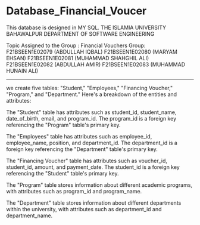 # Database_Financial_Voucer
This database is designed in MY SQL. 
THE ISLAMIA UNIVERSITY BAHAWALPUR
DEPARTMENT OF SOFTWARE ENGINEERING 

  Topic Assigned to the Group : Financial Vouchers
Group:  
F21BSEEN1E02079
(ABDULLAH IQBAL)
F21BSEEN1E02080 
(MARYAM EHSAN) 
F21BSEEN1E02081
(MUHAMMAD SHAHGHIL ALI)
F21BSEEN1E02082 
(ABDULLAH AMIR)
F21BSEEN1E02083
(MUHAMMAD HUNAIN ALI) 
____________________________________________________________________________


we create five tables: "Student," "Employees," "Financing Voucher," "Program," and "Department." Here's a breakdown of the entities and attributes:

The "Student" table has attributes such as student_id, student_name, date_of_birth, email, and program_id. The program_id is a foreign key referencing the "Program" table's primary key.

The "Employees" table has attributes such as employee_id, employee_name, position, and department_id. The department_id is a foreign key referencing the "Department" table's primary key.

The "Financing Voucher" table has attributes such as voucher_id, student_id, amount, and payment_date. The student_id is a foreign key referencing the "Student" table's primary key.

The "Program" table stores information about different academic programs, with attributes such as program_id and program_name.

The "Department" table stores information about different departments within the university, with attributes such as department_id and department_name.
